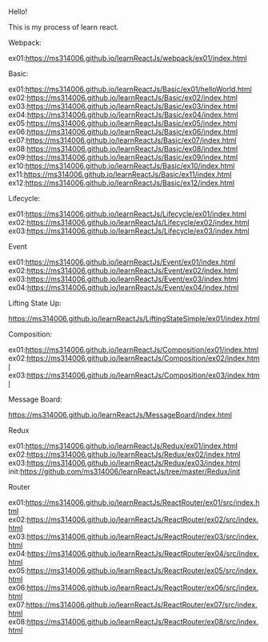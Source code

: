 Hello!

This is my process of learn react.

Webpack:

ex01:https://ms314006.github.io/learnReactJs/webpack/ex01/index.html

Basic:

ex01:https://ms314006.github.io/learnReactJs/Basic/ex01/helloWorld.html
ex02:https://ms314006.github.io/learnReactJs/Basic/ex02/index.html
ex03:https://ms314006.github.io/learnReactJs/Basic/ex03/index.html
ex04:https://ms314006.github.io/learnReactJs/Basic/ex04/index.html
ex05:https://ms314006.github.io/learnReactJs/Basic/ex05/index.html
ex06:https://ms314006.github.io/learnReactJs/Basic/ex06/index.html
ex07:https://ms314006.github.io/learnReactJs/Basic/ex07/index.html
ex08:https://ms314006.github.io/learnReactJs/Basic/ex08/index.html
ex09:https://ms314006.github.io/learnReactJs/Basic/ex09/index.html
ex10:https://ms314006.github.io/learnReactJs/Basic/ex10/index.html
ex11:https://ms314006.github.io/learnReactJs/Basic/ex11/index.html
ex12:https://ms314006.github.io/learnReactJs/Basic/ex12/index.html

Lifecycle:

ex01:https://ms314006.github.io/learnReactJs/Lifecycle/ex01/index.html
ex02:https://ms314006.github.io/learnReactJs/Lifecycle/ex02/index.html
ex03:https://ms314006.github.io/learnReactJs/Lifecycle/ex03/index.html

Event

ex01:https://ms314006.github.io/learnReactJs/Event/ex01/index.html
ex02:https://ms314006.github.io/learnReactJs/Event/ex02/index.html
ex03:https://ms314006.github.io/learnReactJs/Event/ex03/index.html
ex04:https://ms314006.github.io/learnReactJs/Event/ex04/index.html

Lifting State Up:

https://ms314006.github.io/learnReactJs/LiftingStateSimple/ex01/index.html

Composition:

ex01:https://ms314006.github.io/learnReactJs/Composition/ex01/index.html
ex02:https://ms314006.github.io/learnReactJs/Composition/ex02/index.html
ex03:https://ms314006.github.io/learnReactJs/Composition/ex03/index.html

Message Board:

https://ms314006.github.io/learnReactJs/MessageBoard/index.html

Redux

ex01:https://ms314006.github.io/learnReactJs/Redux/ex01/index.html
ex02:https://ms314006.github.io/learnReactJs/Redux/ex02/index.html
ex03:https://ms314006.github.io/learnReactJs/Redux/ex03/index.html
init:https://github.com/ms314006/learnReactJs/tree/master/Redux/init

Router

ex01:https://ms314006.github.io/learnReactJs/ReactRouter/ex01/src/index.html
ex02:https://ms314006.github.io/learnReactJs/ReactRouter/ex02/src/index.html
ex03:https://ms314006.github.io/learnReactJs/ReactRouter/ex03/src/index.html
ex04:https://ms314006.github.io/learnReactJs/ReactRouter/ex04/src/index.html
ex05:https://ms314006.github.io/learnReactJs/ReactRouter/ex05/src/index.html
ex06:https://ms314006.github.io/learnReactJs/ReactRouter/ex06/src/index.html
ex07:https://ms314006.github.io/learnReactJs/ReactRouter/ex07/src/index.html
ex08:https://ms314006.github.io/learnReactJs/ReactRouter/ex08/src/index.html
